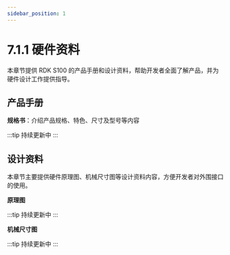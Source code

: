 ```yaml
---
sidebar_position: 1
---
```


# 7.1.1 硬件资料

本章节提供 RDK S100 的产品手册和设计资料，帮助开发者全面了解产品，并为硬件设计工作提供指导。

## 产品手册

**规格书**：介绍产品规格、特色、尺寸及型号等内容

:::tip
持续更新中
:::

## 设计资料

本章节主要提供硬件原理图、机械尺寸图等设计资料内容，方便开发者对外围接口的使用。

**原理图**

:::tip
持续更新中
:::

**机械尺寸图**

:::tip
持续更新中
:::
